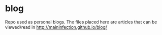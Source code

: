 blog
====

Repo used as personal blogs. The files placed here are articles that can be viewed/read in http://maininfection.github.io/blog/
